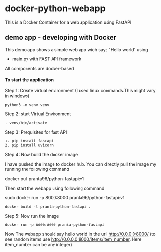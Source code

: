 # docker-python-webapp
This is a Docker Container for a web application using FastAPI

## demo app - developing with Docker

This demo app shows a simple web app wich says "Hello world" using 
- main.py with FAST API framework


All components are docker-based


#### To start the application

Step 1: Create virtual environment (I used linux commands.This might vary in windows)

    python3 -m venv venv

Step 2: start Virtual Environment 

    . venv/bin/activate

Step 3: Prequisites for fast API
    
    1. pip install fastapi
    2. pip install uvicorn

Step 4: Now build the docker image

I have pushed the image to docker hub. You can directly pull the image my running the following command 
   
   docker pull pranta96/python-fastapi:v1
   
Then start the webapp using following command 

  sudo docker run -p 8000:8000 pranta96/python-fastapi:v1

	docker build -t pranta-python-fastapi .

Step 5: Now run the image

	docker run -p 8000:8000 pranta-python-fastapi

Now The webapp should say hello world in the url: http://0.0.0.0:8000/ (to see random items use http://0.0.0.0:8000/items/item_number. Here item_number can be any integer)
